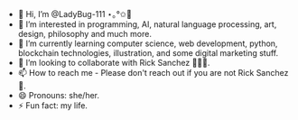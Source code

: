 - 👋 Hi, I’m @LadyBug-111 ⋆｡°✩🔫
- 👀 I’m interested in programming, AI, natural language processing, art, design, philosophy and much more.
- 🌱 I’m currently learning computer science, web development, python, blockchain technologies, illustration, and some digital marketing stuff.
- 💞️ I’m looking to collaborate with Rick Sanchez 👨‍🔬💦.
- 📫 How to reach me - Please don't reach out if you are not Rick Sanchez 🚷.
- 😄 Pronouns: she/her. 
- ⚡ Fun fact: my life. 

<!---
LadyBug-111/LadyBug-111 is a ✨ special ✨ repository because its `README.md` (this file) appears on your GitHub profile.
You can click the Preview link to take a look at your changes.
--->
